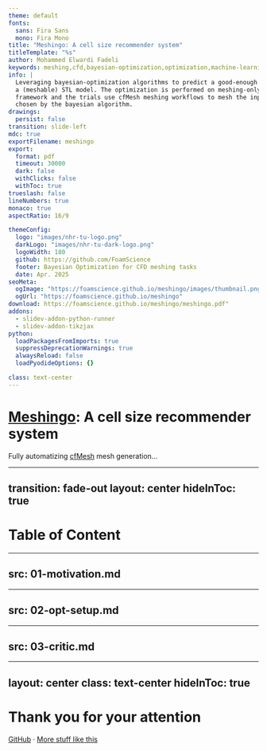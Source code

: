 ```yaml
---
theme: default
fonts:
  sans: Fira Sans
  mono: Fira Mono
title: "Meshingo: A cell size recommender system"
titleTemplate: "%s"
author: Mohammed Elwardi Fadeli
keywords: meshing,cfd,bayesian-optimization,optimization,machine-learning,surrogate-model,cfmesh
info: |
  Leveraging bayesian-optimization algorithms to predict a good-enough cell size starting just from
  a (meshable) STL model. The optimization is performed on meshing-only OpenFOAM cases using foamBO
  framework and the trials use cfMesh meshing workflows to mesh the input STLs based on the settings
  chosen by the bayesian algorithm.
drawings:
  persist: false
transition: slide-left
mdc: true
exportFilename: meshingo
export:
  format: pdf
  timeout: 30000
  dark: false
  withClicks: false
  withToc: true
trueslash: false
lineNumbers: true
monaco: true
aspectRatio: 16/9

themeConfig:
  logo: "images/nhr-tu-logo.png"
  darkLogo: "images/nhr-tu-dark-logo.png"
  logoWidth: 180
  github: https://github.com/FoamScience
  footer: Bayesian Optimization for CFD meshing tasks
  date: Apr. 2025
seoMeta:
  ogImage: "https://foamscience.github.io/meshingo/images/thumbnail.png"
  ogUrl: "https://foamscience.github.io/meshingo"
download: https://foamscience.github.io/meshingo/meshingo.pdf"
addons:
  - slidev-addon-python-runner
  - slidev-addon-tikzjax
python:
  loadPackagesFromImports: true
  suppressDeprecationWarnings: true
  alwaysReload: false
  loadPyodideOptions: {}

class: text-center
---
```


# [Meshingo](https://github.com/FoamScience/meshingo): A cell size recommender system

Fully automatizing [cfMesh](https://cfmesh.com/cfmesh-open-source/) mesh generation...

---
transition: fade-out
layout: center
hideInToc: true
---

# Table of Content

<Toc maxDepth=3 />


---
src: 01-motivation.md
---

---
src: 02-opt-setup.md
---

---
src: 03-critic.md
---


---
layout: center
class: text-center
hideInToc: true
---

# Thank you for your attention

[GitHub](https://github.com/FoamScience/meshingo) · [More stuff like this](https://github.com/FoamScience)
